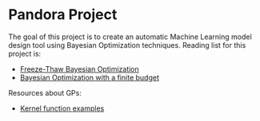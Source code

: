 # Pandora Project

The goal of this project is to create an automatic Machine Learning model design tool using Bayesian Optimization techniques.
Reading list for this project is: 
 - [Freeze-Thaw Bayesian Optimization](https://arxiv.org/pdf/1406.3896.pdf)
 - [Bayesian Optimization with a finite budget](https://papers.nips.cc/paper/6188-bayesian-optimization-with-a-finite-budget-an-approximate-dynamic-programming-approach.pdf)
 
 Resources about GPs: 
 - [Kernel function examples](https://www.cs.toronto.edu/~duvenaud/cookbook/)